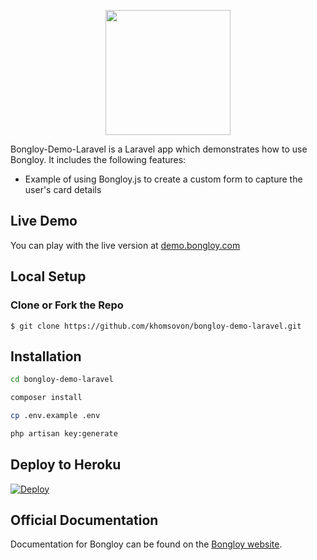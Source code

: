 <p align="center"><img src="https://cdn.bongloy.com/assets/logos/bongloy_logo-01f89eca1fc6ec70a7d1dfd1b0e9df6429e16eb283a3f01e4b07551009f2e2ee.png" width="200"></p>

Bongloy-Demo-Laravel is a Laravel app which demonstrates how to use Bongloy. It includes the following features:

-   Example of using Bongloy.js to create a custom form to capture the user's card details

## Live Demo

You can play with the live version at [demo.bongloy.com](http://demo.bongloy.com)

## Local Setup

### Clone or Fork the Repo

    $ git clone https://github.com/khomsovon/bongloy-demo-laravel.git

## Installation
```sh
cd bongloy-demo-laravel
```
```sh
composer install
```
```sh
cp .env.example .env
```
```sh
php artisan key:generate
```
## Deploy to Heroku

  [![Deploy](https://www.herokucdn.com/deploy/button.svg)](https://heroku.com/deploy?template=https://github.com/khomsovon/bongloy-demo-laravel)

## Official Documentation

Documentation for Bongloy can be found on the [Bongloy website](https://www.bongloy.com/documentation).

